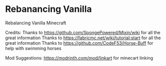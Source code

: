 # Rebanancing Vanilla
Rebalancing Vanilla Minecraft

Credits:
Thanks to https://github.com/SpongePowered/Mixin/wiki for all the great information
Thanks to https://fabricmc.net/wiki/tutorial:start for all the great information
Thanks to https://github.com/CodeF53/Horse-Buff for help with swimming horses

Mod Suggestions:
https://modrinth.com/mod/linkart for minecart linking